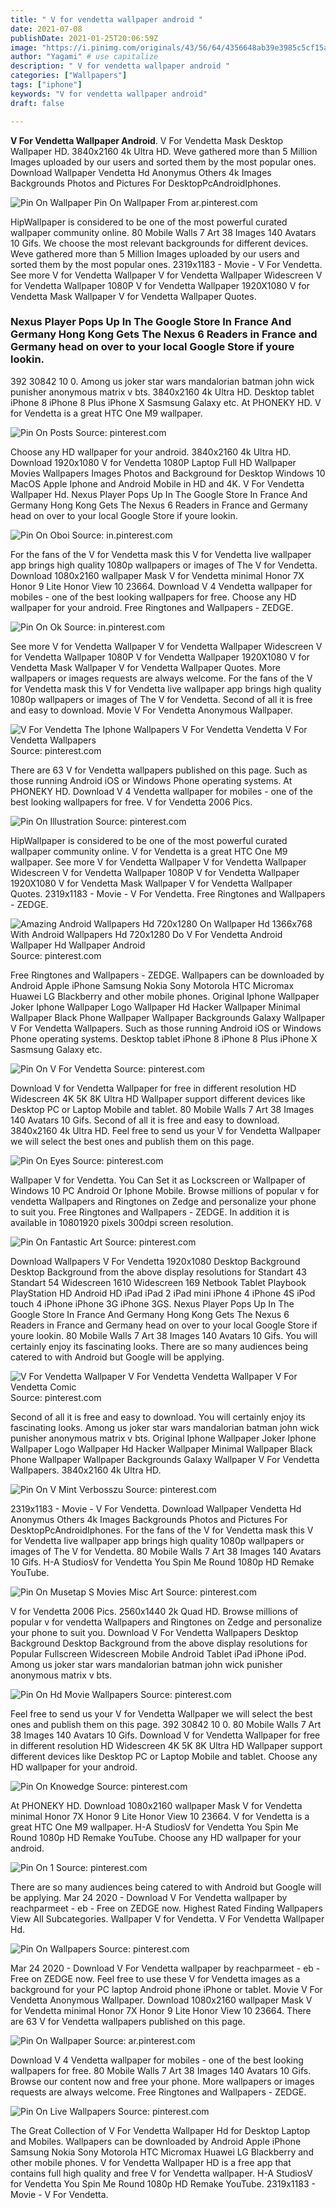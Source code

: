 ```yaml
---
title: " V for vendetta wallpaper android "
date: 2021-07-08
publishDate: 2021-01-25T20:06:59Z
image: "https://i.pinimg.com/originals/43/56/64/4356648ab39e3985c5cf15a66b37379e.jpg"
author: "Yagami" # use capitalize
description: " V for vendetta wallpaper android "
categories: ["Wallpapers"]
tags: ["iphone"]
keywords: "V for vendetta wallpaper android"
draft: false

---
```



**V For Vendetta Wallpaper Android**. V For Vendetta Mask Desktop Wallpaper HD. 3840x2160 4k Ultra HD. Weve gathered more than 5 Million Images uploaded by our users and sorted them by the most popular ones. Download Wallpaper Vendetta Hd Anonymus Others 4k Images Backgrounds Photos and Pictures For DesktopPcAndroidIphones.

![Pin On Wallpaper](https://i.pinimg.com/originals/8c/00/ba/8c00ba4338fe00246a6f81690453d7db.jpg "Pin On Wallpaper")
Pin On Wallpaper From ar.pinterest.com


HipWallpaper is considered to be one of the most powerful curated wallpaper community online. 80 Mobile Walls 7 Art 38 Images 140 Avatars 10 Gifs. We choose the most relevant backgrounds for different devices. Weve gathered more than 5 Million Images uploaded by our users and sorted them by the most popular ones. 2319x1183 - Movie - V For Vendetta. See more V for Vendetta Wallpaper V for Vendetta Wallpaper Widescreen V for Vendetta Wallpaper 1080P V for Vendetta Wallpaper 1920X1080 V for Vendetta Mask Wallpaper V for Vendetta Wallpaper Quotes.

### Nexus Player Pops Up In The Google Store In France And Germany Hong Kong Gets The Nexus 6 Readers in France and Germany head on over to your local Google Store if youre lookin.

392 30842 10 0. Among us joker star wars mandalorian batman john wick punisher anonymous matrix v bts. 3840x2160 4k Ultra HD. Desktop tablet iPhone 8 iPhone 8 Plus iPhone X Sasmsung Galaxy etc. At PHONEKY HD. V for Vendetta is a great HTC One M9 wallpaper.


![Pin On Posts](https://i.pinimg.com/originals/90/3b/b6/903bb6ff15f0d5a9dd38a5779aef37aa.jpg "Pin On Posts")
Source: pinterest.com

Choose any HD wallpaper for your android. 3840x2160 4k Ultra HD. Download 1920x1080 V for Vendetta 1080P Laptop Full HD Wallpaper Movies Wallpapers Images Photos and Background for Desktop Windows 10 MacOS Apple Iphone and Android Mobile in HD and 4K. V For Vendetta Wallpaper Hd. Nexus Player Pops Up In The Google Store In France And Germany Hong Kong Gets The Nexus 6 Readers in France and Germany head on over to your local Google Store if youre lookin.

![Pin On Oboi](https://i.pinimg.com/736x/2f/fa/83/2ffa83582024b6b965c5390348030e69.jpg "Pin On Oboi")
Source: in.pinterest.com

For the fans of the V for Vendetta mask this V for Vendetta live wallpaper app brings high quality 1080p wallpapers or images of The V for Vendetta. Download 1080x2160 wallpaper Mask V for Vendetta minimal Honor 7X Honor 9 Lite Honor View 10 23664. Download V 4 Vendetta wallpaper for mobiles - one of the best looking wallpapers for free. Choose any HD wallpaper for your android. Free Ringtones and Wallpapers - ZEDGE.

![Pin On Ok](https://i.pinimg.com/736x/0f/6c/7f/0f6c7fb5c866c84db9eb6822677376b3.jpg "Pin On Ok")
Source: in.pinterest.com

See more V for Vendetta Wallpaper V for Vendetta Wallpaper Widescreen V for Vendetta Wallpaper 1080P V for Vendetta Wallpaper 1920X1080 V for Vendetta Mask Wallpaper V for Vendetta Wallpaper Quotes. More wallpapers or images requests are always welcome. For the fans of the V for Vendetta mask this V for Vendetta live wallpaper app brings high quality 1080p wallpapers or images of The V for Vendetta. Second of all it is free and easy to download. Movie V For Vendetta Anonymous Wallpaper.

![V For Vendetta The Iphone Wallpapers V For Vendetta Vendetta V For Vendetta Wallpapers](https://i.pinimg.com/originals/eb/f8/0d/ebf80df4d3a9ca49653ab6fb220012d4.jpg "V For Vendetta The Iphone Wallpapers V For Vendetta Vendetta V For Vendetta Wallpapers")
Source: pinterest.com

There are 63 V for Vendetta wallpapers published on this page. Such as those running Android iOS or Windows Phone operating systems. At PHONEKY HD. Download V 4 Vendetta wallpaper for mobiles - one of the best looking wallpapers for free. V for Vendetta 2006 Pics.

![Pin On Illustration](https://i.pinimg.com/originals/71/93/d9/7193d936a014f79528fad70b18925bf6.png "Pin On Illustration")
Source: pinterest.com

HipWallpaper is considered to be one of the most powerful curated wallpaper community online. V for Vendetta is a great HTC One M9 wallpaper. See more V for Vendetta Wallpaper V for Vendetta Wallpaper Widescreen V for Vendetta Wallpaper 1080P V for Vendetta Wallpaper 1920X1080 V for Vendetta Mask Wallpaper V for Vendetta Wallpaper Quotes. 2319x1183 - Movie - V For Vendetta. Free Ringtones and Wallpapers - ZEDGE.

![Amazing Android Wallpapers Hd 720x1280 On Wallpaper Hd 1366x768 With Android Wallpapers Hd 720x1280 Do V For Vendetta Android Wallpaper Hd Wallpaper Android](https://i.pinimg.com/originals/0d/ef/0e/0def0e51c401a14c41e82dd59497eae6.jpg "Amazing Android Wallpapers Hd 720x1280 On Wallpaper Hd 1366x768 With Android Wallpapers Hd 720x1280 Do V For Vendetta Android Wallpaper Hd Wallpaper Android")
Source: pinterest.com

Free Ringtones and Wallpapers - ZEDGE. Wallpapers can be downloaded by Android Apple iPhone Samsung Nokia Sony Motorola HTC Micromax Huawei LG Blackberry and other mobile phones. Original Iphone Wallpaper Joker Iphone Wallpaper Logo Wallpaper Hd Hacker Wallpaper Minimal Wallpaper Black Phone Wallpaper Wallpaper Backgrounds Galaxy Wallpaper V For Vendetta Wallpapers. Such as those running Android iOS or Windows Phone operating systems. Desktop tablet iPhone 8 iPhone 8 Plus iPhone X Sasmsung Galaxy etc.

![Pin On V For Vendetta](https://i.pinimg.com/originals/d6/65/1c/d6651cb27931bd3b89ccdd5f8632d9ba.jpg "Pin On V For Vendetta")
Source: pinterest.com

Download V for Vendetta Wallpaper for free in different resolution HD Widescreen 4K 5K 8K Ultra HD Wallpaper support different devices like Desktop PC or Laptop Mobile and tablet. 80 Mobile Walls 7 Art 38 Images 140 Avatars 10 Gifs. Second of all it is free and easy to download. 3840x2160 4k Ultra HD. Feel free to send us your V for Vendetta Wallpaper we will select the best ones and publish them on this page.

![Pin On Eyes](https://i.pinimg.com/originals/2d/ae/5e/2dae5e35cd1882a23dd19e86bc11cfb0.jpg "Pin On Eyes")
Source: pinterest.com

Wallpaper V for Vendetta. You Can Set it as Lockscreen or Wallpaper of Windows 10 PC Android Or Iphone Mobile. Browse millions of popular v for vendetta Wallpapers and Ringtones on Zedge and personalize your phone to suit you. Free Ringtones and Wallpapers - ZEDGE. In addition it is available in 10801920 pixels 300dpi screen resolution.

![Pin On Fantastic Art](https://i.pinimg.com/474x/1f/4c/83/1f4c83153645b0e556a0d258baf8ca67.jpg "Pin On Fantastic Art")
Source: pinterest.com

Download Wallpapers V For Vendetta 1920x1080 Desktop Background Desktop Background from the above display resolutions for Standart 43 Standart 54 Widescreen 1610 Widescreen 169 Netbook Tablet Playbook PlayStation HD Android HD iPad iPad 2 iPad mini iPhone 4 iPhone 4S iPod touch 4 iPhone iPhone 3G iPhone 3GS. Nexus Player Pops Up In The Google Store In France And Germany Hong Kong Gets The Nexus 6 Readers in France and Germany head on over to your local Google Store if youre lookin. 80 Mobile Walls 7 Art 38 Images 140 Avatars 10 Gifs. You will certainly enjoy its fascinating looks. There are so many audiences being catered to with Android but Google will be applying.

![V For Vendetta Wallpaper V For Vendetta Vendetta Wallpaper V For Vendetta Comic](https://i.pinimg.com/originals/3d/d0/9e/3dd09eb23225ab5c24d3f5de13e5cdd9.jpg "V For Vendetta Wallpaper V For Vendetta Vendetta Wallpaper V For Vendetta Comic")
Source: pinterest.com

Second of all it is free and easy to download. You will certainly enjoy its fascinating looks. Among us joker star wars mandalorian batman john wick punisher anonymous matrix v bts. Original Iphone Wallpaper Joker Iphone Wallpaper Logo Wallpaper Hd Hacker Wallpaper Minimal Wallpaper Black Phone Wallpaper Wallpaper Backgrounds Galaxy Wallpaper V For Vendetta Wallpapers. 3840x2160 4k Ultra HD.

![Pin On V Mint Verbosszu](https://i.pinimg.com/originals/12/b9/2b/12b92b86d0ce118b04288b29088c3622.jpg "Pin On V Mint Verbosszu")
Source: pinterest.com

2319x1183 - Movie - V For Vendetta. Download Wallpaper Vendetta Hd Anonymus Others 4k Images Backgrounds Photos and Pictures For DesktopPcAndroidIphones. For the fans of the V for Vendetta mask this V for Vendetta live wallpaper app brings high quality 1080p wallpapers or images of The V for Vendetta. 80 Mobile Walls 7 Art 38 Images 140 Avatars 10 Gifs. H-A StudiosV for Vendetta You Spin Me Round 1080p HD Remake YouTube.

![Pin On Musetap S Movies Misc Art](https://i.pinimg.com/736x/b8/e0/ac/b8e0ac095131fef90359aefede229633.jpg "Pin On Musetap S Movies Misc Art")
Source: pinterest.com

V for Vendetta 2006 Pics. 2560x1440 2k Quad HD. Browse millions of popular v for vendetta Wallpapers and Ringtones on Zedge and personalize your phone to suit you. Download V For Vendetta Wallpapers Desktop Background Desktop Background from the above display resolutions for Popular Fullscreen Widescreen Mobile Android Tablet iPad iPhone iPod. Among us joker star wars mandalorian batman john wick punisher anonymous matrix v bts.

![Pin On Hd Movie Wallpapers](https://i.pinimg.com/originals/fa/04/6f/fa046f7b25d1e262d5cc48b9917d4c6c.jpg "Pin On Hd Movie Wallpapers")
Source: pinterest.com

Feel free to send us your V for Vendetta Wallpaper we will select the best ones and publish them on this page. 392 30842 10 0. 80 Mobile Walls 7 Art 38 Images 140 Avatars 10 Gifs. Download V for Vendetta Wallpaper for free in different resolution HD Widescreen 4K 5K 8K Ultra HD Wallpaper support different devices like Desktop PC or Laptop Mobile and tablet. Choose any HD wallpaper for your android.

![Pin On Knowedge](https://i.pinimg.com/originals/bb/32/0c/bb320c1afed5413fc1036662d79c7a48.jpg "Pin On Knowedge")
Source: pinterest.com

At PHONEKY HD. Download 1080x2160 wallpaper Mask V for Vendetta minimal Honor 7X Honor 9 Lite Honor View 10 23664. V for Vendetta is a great HTC One M9 wallpaper. H-A StudiosV for Vendetta You Spin Me Round 1080p HD Remake YouTube. Choose any HD wallpaper for your android.

![Pin On 1](https://i.pinimg.com/originals/00/db/90/00db904e1d1bd98609293e9dd6d92fa7.png "Pin On 1")
Source: pinterest.com

There are so many audiences being catered to with Android but Google will be applying. Mar 24 2020 - Download V For Vendetta wallpaper by reachparmeet - eb - Free on ZEDGE now. Highest Rated Finding Wallpapers View All Subcategories. Wallpaper V for Vendetta. V For Vendetta Wallpaper Hd.

![Pin On Wallpapers](https://i.pinimg.com/originals/c6/af/b3/c6afb3a7f49c5e915a1807c7dae88b7e.jpg "Pin On Wallpapers")
Source: pinterest.com

Mar 24 2020 - Download V For Vendetta wallpaper by reachparmeet - eb - Free on ZEDGE now. Feel free to use these V for Vendetta images as a background for your PC laptop Android phone iPhone or tablet. Movie V For Vendetta Anonymous Wallpaper. Download 1080x2160 wallpaper Mask V for Vendetta minimal Honor 7X Honor 9 Lite Honor View 10 23664. There are 63 V for Vendetta wallpapers published on this page.

![Pin On Wallpaper](https://i.pinimg.com/originals/8c/00/ba/8c00ba4338fe00246a6f81690453d7db.jpg "Pin On Wallpaper")
Source: ar.pinterest.com

Download V 4 Vendetta wallpaper for mobiles - one of the best looking wallpapers for free. 80 Mobile Walls 7 Art 38 Images 140 Avatars 10 Gifs. Browse our content now and free your phone. More wallpapers or images requests are always welcome. Free Ringtones and Wallpapers - ZEDGE.

![Pin On Live Wallpapers](https://i.pinimg.com/originals/43/56/64/4356648ab39e3985c5cf15a66b37379e.jpg "Pin On Live Wallpapers")
Source: pinterest.com

The Great Collection of V For Vendetta Wallpaper Hd for Desktop Laptop and Mobiles. Wallpapers can be downloaded by Android Apple iPhone Samsung Nokia Sony Motorola HTC Micromax Huawei LG Blackberry and other mobile phones. V for Vendetta Wallpaper HD is a free app that contains full high quality and free V for Vendetta wallpaper. H-A StudiosV for Vendetta You Spin Me Round 1080p HD Remake YouTube. 2319x1183 - Movie - V For Vendetta.

